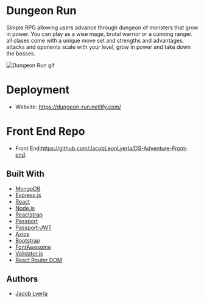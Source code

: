 # Dungeon Run
  Simple RPG allowing users advance through dungeon of monsters that grow in power.
  You can play as a wise mage, brutal warrior or a cunning ranger.
  all clases come with a unique move set and strengths and advantages.
  attacks and oponents scale with your level, grow in power and take down the bosses.
  
  
 
    
![Dungeon Run gif](https://media.giphy.com/media/69yuNNx5w77k43oKpY/giphy.gif)

# Deployment
* Website: https://dungeon-run.netlify.com/
# Front End Repo
* Front End:https://github.com/JacobLeonLyerla/DS-Adventure-Front-end.

## Built With
* [MongoDB](https://www.mongodb.com/what-is-mongodb) 
* [Express.js](https://expressjs.com/)
* [React](https://reactjs.org/) 
* [Node.js](https://nodejs.org/en/about/) 
* [Reactstrap](https://reactstrap.github.io/)
* [Passport](http://www.passportjs.org/) 
* [Passport-JWT](https://www.npmjs.com/package/passport-jwt) 
* [Axios](https://github.com/axios/axios) 
* [Bootstrap](https://getbootstrap.com/) 
* [FontAwesome](https://fontawesome.com/v4.7.0/icons/) 
* [Validator.js](https://www.npmjs.com/package/validator) 
* [React Router DOM](https://www.npmjs.com/package/react-router-dom) 


## Authors
* [Jacob Lyerla](https://www.linkedin.com/in/jacob-lyerla)
